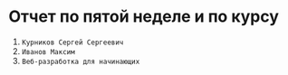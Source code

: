 # Отчет по пятой неделе и по курсу

1. ```Курников Сергей Сергеевич```
2. ```Иванов Максим```
3. ```Веб-разработка для начинающих```

